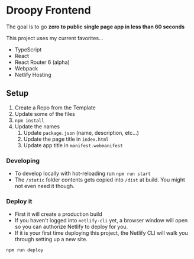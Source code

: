 # Droopy Frontend

The goal is to go **zero to public single page app in less than 60 seconds**

This project uses my current favorites...

- TypeScript
- React
- React Router 6 (alpha)
- Webpack
- Netlify Hosting

## Setup

1. Create a Repo from the Template
2. Update some of the files
3. `npm install`
4. Update the names
   1. Update `package.json` (name, description, etc...)
   2. Update the page title in `index.html`
   3. Update app title in `manifest.webmanifest`

### Developing

- To develop locally with hot-reloading run `npm run start`
- The `/static` folder contents gets copied into `/dist` at build. You might not even need it though.

### Deploy it

- First it will create a production build
- If you haven't logged into `netlify-cli` yet, a browser window will open so you can authorize Netlify to deploy for you.
- If it is your first time deploying this project, the Netlify CLI will walk you through setting up a new site.

```sh
npm run deploy
```
